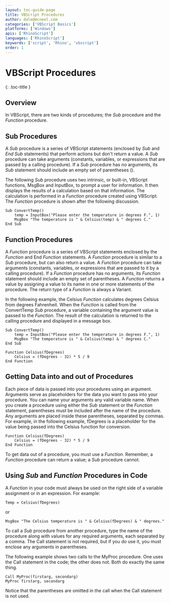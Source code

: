 ```yaml
---
layout: toc-guide-page
title: VBScript Procedures
author: dale@mcneel.com
categories: ['VBScript Basics']
platforms: ['Windows']
apis: ['RhinoScript']
languages: ['RhinoScript']
keywords: ['script', 'Rhino', 'vbscript']
order: 1
---
```


# VBScript Procedures
{: .toc-title }

## Overview

In VBScript, there are two kinds of procedures; the *Sub* procedure and the *Function* procedure.

## Sub Procedures

A *Sub* procedure is a series of VBScript statements (enclosed by *Sub* and *End Sub* statements) that perform actions but don't return a value. A *Sub* procedure can take arguments (constants, variables, or expressions that are passed by a calling procedure). If a *Sub* procedure has no arguments, its *Sub* statement should include an empty set of parentheses ().

The following *Sub* procedure uses two intrinsic, or built-in, VBScript functions, MsgBox and InputBox, to prompt a user for information. It then displays the results of a calculation based on that information. The calculation is performed in a *Function* procedure created using VBScript. The *Function* procedure is shown after the following discussion.

	Sub ConvertTemp()
		temp = InputBox("Please enter the temperature in degrees F.", 1)
		MsgBox "The temperature is " & Celsius(temp) & " degrees C."
	End Sub

## Function Procedures

A *Function* procedure is a series of VBScript statements enclosed by the *Function* and End *Function* statements. A *Function* procedure is similar to a *Sub* procedure, but can also return a value. A *Function* procedure can take arguments (constants, variables, or expressions that are passed to it by a calling procedure). If a *Function* procedure has no arguments, its *Function* statement should include an empty set of parentheses. A *Function* returns a value by assigning a value to its name in one or more statements of the procedure. The return type of a *Function* is always a Variant.

In the following example, the Celsius *Function* calculates degrees Celsius from degrees Fahrenheit. When the *Function* is called from the ConvertTemp *Sub* procedure, a variable containing the argument value is passed to the *Function*. The result of the calculation is returned to the calling procedure and displayed in a message box.

	Sub ConvertTemp()
		temp = InputBox("Please enter the temperature in degrees F.", 1)
		MsgBox "The temperature is " & Celsius(temp) & " degrees C."
	End Sub

	Function Celsius(fDegrees)
		Celsius = (fDegrees - 32) * 5 / 9
	End Function

## Getting Data into and out of Procedures

Each piece of data is passed into your procedures using an argument. Arguments serve as placeholders for the data you want to pass into your procedure. You can name your arguments any valid variable name. When you create a procedure using either the *Sub* statement or the *Function* statement, parentheses must be included after the name of the procedure. Any arguments are placed inside these parentheses, separated by commas. For example, in the following example, fDegrees is a placeholder for the value being passed into the Celsius function for conversion.

	Function Celsius(fDegrees)
		Celsius = (fDegrees - 32) * 5 / 9
	End Function

To get data out of a procedure, you must use a *Function*. Remember, a *Function* procedure can return a value; a *Sub* procedure cannot.

## Using *Sub* and *Function* Procedures in Code

A *Function* in your code must always be used on the right side of a variable assignment or in an expression. For example:

	Temp = Celsius(fDegrees)

or

	MsgBox "The Celsius temperature is " & Celsius(fDegrees) & " degrees."

To call a *Sub* procedure from another procedure, type the name of the procedure along with values for any required arguments, each separated by a comma. The Call statement is not required, but if you do use it, you must enclose any arguments in parentheses.

The following example shows two calls to the MyProc procedure. One uses the Call statement in the code; the other does not. Both do exactly the same thing.

	Call MyProc(firstarg, secondarg)
	MyProc firstarg, secondarg

Notice that the parentheses are omitted in the call when the Call statement is not used.
